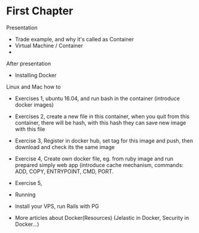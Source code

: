 # First Chapter

Presentation

* Trade example, and why it's called as Container
* Virtual Machine / Container
* 
After presentation

* Installing Docker

Linux and Mac how to

* Exercises 1, ubuntu 16.04, and run bash in the container \(introduce docker images\)
* Exercises 2, create a new file in this container, when you quit from this container, there will be hash, with this hash they can save new image with this file
* Exercise 3, Register in docker hub, set tag for this image and push, then download and check its the same image
* Exercise 4, Create own docker file, eg. from ruby image and run prepared simply web app \(introduce cache mechanism, commands: ADD, COPY, ENTRYPOINT, CMD, PORT.
* Exercise 5, 
* Running 
* Install your VPS, run Rails with PG 

* More articles about Docker\(Resources\) \(Jelastic in Docker, Security in Docker...\)



